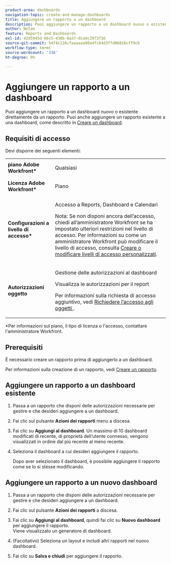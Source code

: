 ```yaml
---
product-area: dashboards
navigation-topic: create-and-manage-dashboards
title: Aggiungere un rapporto a un dashboard
description: Puoi aggiungere un rapporto a un dashboard nuovo o esistente direttamente da un rapporto. Puoi anche aggiungere un rapporto esistente a un dashboard.
author: Nolan
feature: Reports and Dashboards
exl-id: 42d5945d-66c5-430b-8a37-dca9c2973716
source-git-commit: 54f4c136cfaaaaaa90a4fc64d3ffd06816cff9cb
workflow-type: tm+mt
source-wordcount: '338'
ht-degree: 0%

---
```


# Aggiungere un rapporto a un dashboard

Puoi aggiungere un rapporto a un dashboard nuovo o esistente direttamente da un rapporto. Puoi anche aggiungere un rapporto esistente a una dashboard, come descritto in [Creare un dashboard](../../../reports-and-dashboards/dashboards/creating-and-managing-dashboards/create-dashboard.md).

## Requisiti di accesso

Devi disporre dei seguenti elementi:

<table style="table-layout:auto"> 
 <col> 
 <col> 
 <tbody> 
  <tr> 
   <td role="rowheader"><strong>piano Adobe Workfront*</strong></td> 
   <td> <p>Qualsiasi</p> </td> 
  </tr> 
  <tr> 
   <td role="rowheader"><strong>Licenza Adobe Workfront*</strong></td> 
   <td> <p>Piano </p> </td> 
  </tr> 
  <tr> 
   <td role="rowheader"><strong>Configurazioni a livello di accesso*</strong></td> 
   <td> <p>Accesso a Reports, Dashboard e Calendari</p> <p>Nota: Se non disponi ancora dell’accesso, chiedi all’amministratore Workfront se ha impostato ulteriori restrizioni nel livello di accesso. Per informazioni su come un amministratore Workfront può modificare il livello di accesso, consulta <a href="../../../administration-and-setup/add-users/configure-and-grant-access/create-modify-access-levels.md" class="MCXref xref">Creare o modificare livelli di accesso personalizzati</a>.</p> </td> 
  </tr> 
  <tr> 
   <td role="rowheader"><strong>Autorizzazioni oggetto</strong></td> 
   <td> <p>Gestione delle autorizzazioni al dashboard</p> <p>Visualizza le autorizzazioni per il report</p> <p>Per informazioni sulla richiesta di accesso aggiuntivo, vedi <a href="../../../workfront-basics/grant-and-request-access-to-objects/request-access.md" class="MCXref xref">Richiedere l’accesso agli oggetti </a>.</p> </td> 
  </tr> 
 </tbody> 
</table>

&#42;Per informazioni sul piano, il tipo di licenza o l&#39;accesso, contattare l&#39;amministratore Workfront.

## Prerequisiti

È necessario creare un rapporto prima di aggiungerlo a un dashboard.

Per informazioni sulla creazione di un rapporto, vedi [Creare un rapporto](../../../reports-and-dashboards/reports/creating-and-managing-reports/create-report.md).

## Aggiungere un rapporto a un dashboard esistente

1. Passa a un rapporto che disponi delle autorizzazioni necessarie per gestire e che desideri aggiungere a un dashboard.
1. Fai clic sul pulsante **Azioni dei rapporti** menu a discesa.
1. Fai clic su **Aggiungi al dashboard**. Un massimo di 10 dashboard modificati di recente, di proprietà dell’utente connesso, vengono visualizzati in ordine dal più recente al meno recente.
1. Seleziona il dashboard a cui desideri aggiungere il rapporto.

   Dopo aver selezionato il dashboard, è possibile aggiungere il rapporto come se lo si stesse modificando.

## Aggiungere un rapporto a un nuovo dashboard

1. Passa a un rapporto che disponi delle autorizzazioni necessarie per gestire e che desideri aggiungere a un dashboard.
1. Fai clic sul pulsante **Azioni dei rapporti** a discesa.
1. Fai clic su **Aggiungi al dashboard**, quindi fai clic su **Nuovo dashboard** per aggiungere il rapporto.\
   Viene visualizzato un generatore di dashboard.

1. (Facoltativo) Seleziona un layout e includi altri rapporti nel nuovo dashboard.
1. Fai clic su **Salva e chiudi** per aggiungere il rapporto.
